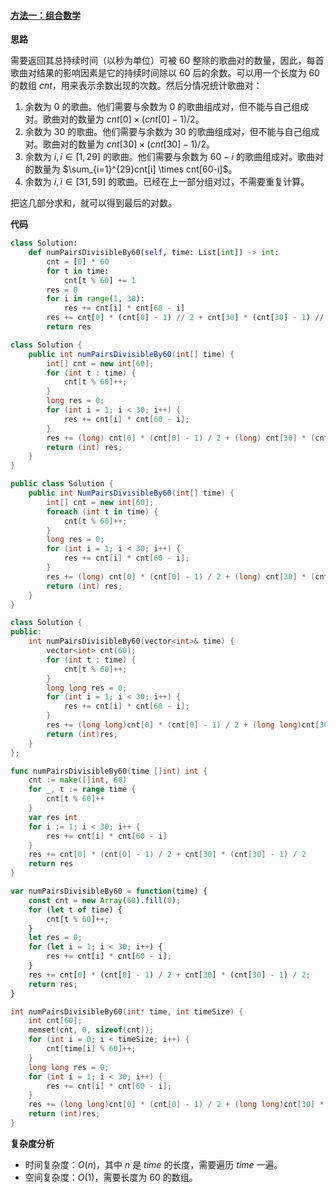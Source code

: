 #### [方法一：组合数学](https://leetcode.cn/problems/pairs-of-songs-with-total-durations-divisible-by-60/solutions/2258328/zong-chi-xu-shi-jian-ke-bei-60-zheng-chu-42cu/)

**思路**

需要返回其总持续时间（以秒为单位）可被 $60$ 整除的歌曲对的数量，因此，每首歌曲对结果的影响因素是它的持续时间除以 $60$ 后的余数。可以用一个长度为 $60$ 的数组 $cnt$，用来表示余数出现的次数。然后分情况统计歌曲对：

1.  余数为 $0$ 的歌曲。他们需要与余数为 $0$ 的歌曲组成对，但不能与自己组成对。歌曲对的数量为 $cnt[0] \times (cnt[0]-1)/2$。
2.  余数为 $30$ 的歌曲。他们需要与余数为 $30$ 的歌曲组成对，但不能与自己组成对。歌曲对的数量为 $cnt[30] \times (cnt[30]-1)/2$。
3.  余数为 $i, i\in[1,29]$ 的歌曲。他们需要与余数为 $60-i$ 的歌曲组成对。歌曲对的数量为 $\sum_{i=1}^{29}cnt[i] \times cnt[60-i]$。
4.  余数为 $i, i\in[31,59]$ 的歌曲。已经在上一部分组对过，不需要重复计算。

把这几部分求和，就可以得到最后的对数。

**代码**

```python
class Solution:
    def numPairsDivisibleBy60(self, time: List[int]) -> int:
        cnt = [0] * 60
        for t in time:
            cnt[t % 60] += 1
        res = 0
        for i in range(1, 30):
            res += cnt[i] * cnt[60 - i]
        res += cnt[0] * (cnt[0] - 1) // 2 + cnt[30] * (cnt[30] - 1) // 2
        return res
```

```java
class Solution {
    public int numPairsDivisibleBy60(int[] time) {
        int[] cnt = new int[60];
        for (int t : time) {
            cnt[t % 60]++;
        }
        long res = 0;
        for (int i = 1; i < 30; i++) {
            res += cnt[i] * cnt[60 - i];
        }
        res += (long) cnt[0] * (cnt[0] - 1) / 2 + (long) cnt[30] * (cnt[30] - 1) / 2;
        return (int) res;
    }
}
```

```csharp
public class Solution {
    public int NumPairsDivisibleBy60(int[] time) {
        int[] cnt = new int[60];
        foreach (int t in time) {
            cnt[t % 60]++;
        }
        long res = 0;
        for (int i = 1; i < 30; i++) {
            res += cnt[i] * cnt[60 - i];
        }
        res += (long) cnt[0] * (cnt[0] - 1) / 2 + (long) cnt[30] * (cnt[30] - 1) / 2;
        return (int) res;
    }
}
```

```cpp
class Solution {
public:
    int numPairsDivisibleBy60(vector<int>& time) {
        vector<int> cnt(60);
        for (int t : time) {
            cnt[t % 60]++;
        }
        long long res = 0;
        for (int i = 1; i < 30; i++) {
            res += cnt[i] * cnt[60 - i];
        }            
        res += (long long)cnt[0] * (cnt[0] - 1) / 2 + (long long)cnt[30] * (cnt[30] - 1) / 2;
        return (int)res;
    }
};
```

```go
func numPairsDivisibleBy60(time []int) int {
    cnt := make([]int, 60)
    for _, t := range time {
        cnt[t % 60]++
    }
    var res int
    for i := 1; i < 30; i++ {
        res += cnt[i] * cnt[60 - i]
    }
    res += cnt[0] * (cnt[0] - 1) / 2 + cnt[30] * (cnt[30] - 1) / 2
    return res
}
```

```javascript
var numPairsDivisibleBy60 = function(time) {
    const cnt = new Array(60).fill(0);
    for (let t of time) {
        cnt[t % 60]++;
    }
    let res = 0;
    for (let i = 1; i < 30; i++) {
        res += cnt[i] * cnt[60 - i];
    }
    res += cnt[0] * (cnt[0] - 1) / 2 + cnt[30] * (cnt[30] - 1) / 2;
    return res;
}
```

```c
int numPairsDivisibleBy60(int* time, int timeSize) {
    int cnt[60];
    memset(cnt, 0, sizeof(cnt));
    for (int i = 0; i < timeSize; i++) {
        cnt[time[i] % 60]++;
    }
    long long res = 0;
    for (int i = 1; i < 30; i++) {
        res += cnt[i] * cnt[60 - i];
    }            
    res += (long long)cnt[0] * (cnt[0] - 1) / 2 + (long long)cnt[30] * (cnt[30] - 1) / 2;
    return (int)res;
}
```

**复杂度分析**

-   时间复杂度：$O(n)$，其中 $n$ 是 $time$ 的长度，需要遍历 $time$ 一遍。
-   空间复杂度：$O(1)$，需要长度为 $60$ 的数组。
